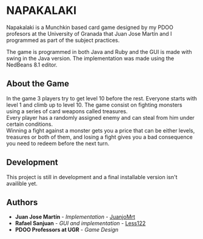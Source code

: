 # NAPAKALAKI

Napakalaki is a Munchkin based card game designed by my PDOO profesors at the University of Granada that Juan Jose Martín and I programmed as part of the subject practices.  

The game is programmed in both Java and Ruby and the GUI is made with swing in the Java version. The implementation was made using the NedBeans 8.1 editor.

## About the Game
In the game 3 players try to get level 10 before the rest. Everyone starts with level 1 and climb up to level 10. The game consist on fighting monsters using a series of card weapons called treasures.   
Every player has a randomly assigned enemy and can steal from him under certain conditions.   
Winning a fight against a monster gets you a price that can be either levels, treasures or both of them, and losing a fight gives you a bad consequence you need to redeem before the next turn.

## Development
This project is still in development and a final installable version isn't availible yet.

## Authors

* **Juan Jose Martín** - *Implementation* - [JuanjoMrt](https://github.com/JuanjoMrt)
* **Rafael Sanjuan** - *GUI and implementation* - [Less122](https://github.com/Less122)
* **PDOO Professors at UGR** - *Game Design*